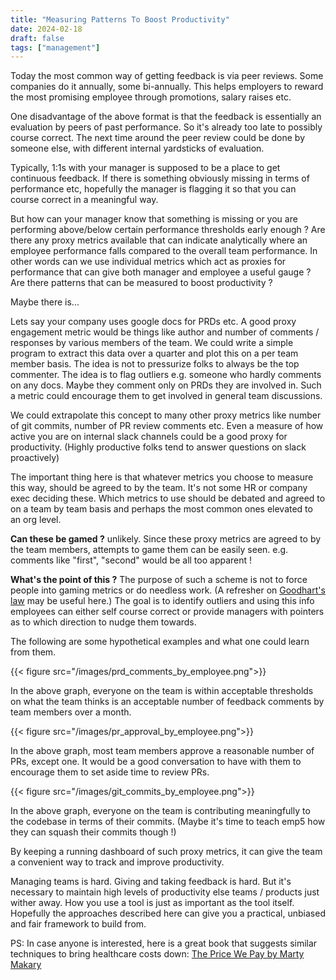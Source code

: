 ```yaml
---
title: "Measuring Patterns To Boost Productivity"
date: 2024-02-18
draft: false
tags: ["management"]
---
```

Today the most common way of getting feedback is via peer reviews. Some companies do it annually, some bi-annually. This helps employers to reward the most promising employee through promotions, salary raises etc.

One disadvantage of the above format is that the feedback is essentially an evaluation by peers of past performance. So it's already too late to possibly course correct. The next time around the peer review could be done by someone else, with different internal yardsticks of evaluation.

Typically, 1:1s with your manager is supposed to be a place to get continuous feedback. If there is something obviously missing in terms of performance etc, hopefully the manager is flagging it so that you can course correct in a meaningful way.

But how can your manager know that something is missing or you are performing above/below certain performance thresholds early enough ? Are there any proxy metrics available that can indicate analytically where an employee performance falls compared to the overall team performance. In other words can we use individual metrics which act as proxies for performance that can give both manager and employee a useful gauge ? Are there patterns that can be measured to boost productivity ?

Maybe there is...

Lets say your company uses google docs for PRDs etc. A good proxy engagement metric would be things like author and number of comments / responses by various members of the team. We could write a simple program to extract this data over a quarter and plot this on a per team member basis. The idea is not to pressurize folks to always be the top commenter. The idea is to flag outliers e.g. someone who hardly comments on any docs. Maybe they comment only on PRDs they are involved in. Such a metric could encourage them to get involved in general team discussions.

We could extrapolate this concept to many other proxy metrics like number of git commits, number of PR review comments etc. Even a measure of how active you are on internal slack channels could be a good proxy for productivity. (Highly productive folks tend to answer questions on slack proactively) 

The important thing here is that whatever metrics you choose to measure this way, should be agreed to by the team. It's not some HR or company exec deciding these. Which metrics to use should be debated and agreed to on a team by team basis and perhaps the most common ones elevated to an org level.

**Can these be gamed ?** unlikely. Since these proxy metrics are agreed to by the team members, attempts to game them can be easily seen. e.g. comments like "first", "second" would be all too apparent ! 

**What's the point of this ?** The purpose of such a scheme is not to force people into gaming metrics or do needless work. (A refresher on [Goodhart's law](https://en.wikipedia.org/wiki/Goodhart%27s_law) may be useful here.) The goal is to identify outliers and using this info employees can either self course correct or provide managers with pointers as to which direction to nudge them towards.

The following are some hypothetical examples and what one could learn from them.

{{< figure src="/images/prd_comments_by_employee.png">}}

In the above graph, everyone on the team is within acceptable thresholds on what the team thinks is an acceptable number of feedback comments by team members over a month.


{{< figure src="/images/pr_approval_by_employee.png">}}

In the above graph, most team members approve a reasonable number of PRs, except one. It would be a good conversation to have with them to encourage them to set aside time to review PRs.

{{< figure src="/images/git_commits_by_employee.png">}}

In the above graph, everyone on the team is contributing meaningfully to the codebase in terms of their commits. (Maybe it's time to teach emp5 how they can squash their commits though !)


By keeping a running dashboard of such proxy metrics, it can give the team a convenient way to track and improve productivity. 

Managing teams is hard. Giving and taking feedback is hard. But it's necessary to maintain high levels of productivity else teams / products just wither away. How you use a tool is just as important as the tool itself. Hopefully the approaches described here can give you a practical, unbiased and fair framework to build from.

PS: In case anyone is interested, here is a great book that suggests similar techniques to bring healthcare costs down: [The Price We Pay by Marty Makary](https://www.amazon.com/Price-We-Pay-American-Care/dp/1635574110)